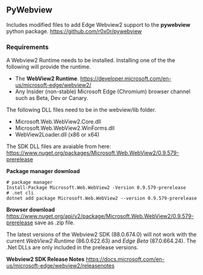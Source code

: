 ## PyWebview
  
Includes modified files to add Edge Webview2 support to the **pywebview** python package.  https://github.com/r0x0r/pywebview
  
### Requirements
A Webview2 Runtime needs to be installed. Installing one of the the following will provide the runtime.

* The **WebView2 Runtime**. https://developer.microsoft.com/en-us/microsoft-edge/webview2/
* Any Insider (non-stable) Microsoft Edge (Chromium) browser channel such as Beta, Dev or Canary.

The following DLL files need to be in the webview/lib folder.
* Microsoft.Web.WebView2.Core.dll
* Microsoft.Web.WebView2.WinForms.dll
* WebView2Loader.dll (x86 or x64)

The SDK DLL files are avaiable from here: https://www.nuget.org/packages/Microsoft.Web.WebView2/0.9.579-prerelease

**Package manager download**
```
# package manager
Install-Package Microsoft.Web.WebView2 -Version 0.9.579-prerelease
# .net cli
dotnet add package Microsoft.Web.WebView2 --version 0.9.579-prerelease
```
**Browser download** https://www.nuget.org/api/v2/package/Microsoft.Web.WebView2/0.9.579-prerelease save as .zip file.

The latest versions of the Webview2 SDK (88.0.674.0) will not work with the current *WebView2 Runtime* (86.0.622.63) and *Edge Beta* (87.0.664.24).
The .Net DLLs are only included in the prelease versions.

**Webview2 SDK Release Notes** https://docs.microsoft.com/en-us/microsoft-edge/webview2/releasenotes




  
